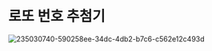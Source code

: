 # 로또 번호 추첨기
  
  
![235030740-590258ee-34dc-4db2-b7c6-c562e12c493d](https://user-images.githubusercontent.com/98893006/235030961-0938ae91-37e3-4ecd-a88e-ef39dffe7707.png)
